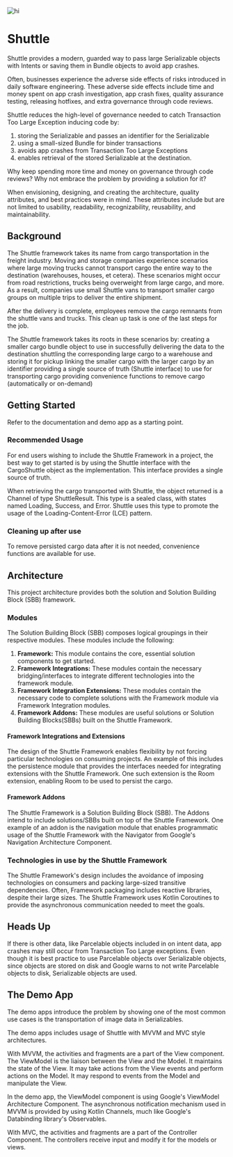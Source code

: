 <img src="https://github.com/grarcht/Shuttle/blob/main/shuttle_header.png" alt="hi" class="inline"/>

# Shuttle
Shuttle provides a modern, guarded way to pass large Serializable objects with Intents or saving them in Bundle objects to avoid app crashes.

Often, businesses experience the adverse side effects of risks introduced in daily software engineering.   These adverse side effects include time and money spent on app crash investigation, app crash fixes, quality assurance testing, releasing hotfixes, and extra governance through code reviews.

Shuttle reduces the high-level of governance needed to catch Transaction Too Large Exception inducing code by:
1. storing the Serializable and passes an identifier for the Serializable
2. using a small-sized Bundle for binder transactions
2. avoids app crashes from Transaction Too Large Exceptions
3. enables retrieval of the stored Serializable at the destination.

Why keep spending more time and money on governance through code reviews?  Why not embrace the problem by providing a solution for it?

When envisioning, designing, and creating the architecture, quality attributes, and best practices were in mind. These attributes include but are not limited to usability, readability, recognizability, reusability, and maintainability.

## Background
The Shuttle framework takes its name from cargo transportation in the freight industry.  Moving and storage companies experience scenarios where large moving trucks cannot transport cargo the entire way to the destination (warehouses, houses, et cetera).  These scenarios might occur from road restrictions, trucks being overweight from large cargo, and more.   As a result, companies use small Shuttle vans to transport smaller cargo groups on multiple trips to deliver the entire shipment.

After the delivery is complete, employees remove the cargo remnants from the shuttle vans and trucks.  This clean up task is one of the last steps for the job.

The Shuttle framework takes its roots in these scenarios by:
creating a smaller cargo bundle object to use in successfully delivering the data to the destination
shuttling the corresponding large cargo to a warehouse and storing it for pickup
linking the smaller cargo with the larger cargo by an identifier
providing a single source of truth (Shuttle interface) to use for transporting cargo
providing convenience functions to remove cargo (automatically or on-demand)

## Getting Started
Refer to the documentation and demo app as a starting point.

### Recommended Usage
For end users wishing to include the Shuttle Framework in a project, the best way to get started is by using the Shuttle interface with the CargoShuttle object as the implementation.  This interface provides a single source of truth.

When retrieving the cargo transported with Shuttle, the object returned is a Channel of type ShuttleResult.   This type is a sealed class, with states named Loading, Success, and Error.   Shuttle uses this type to promote the usage of the Loading-Content-Error (LCE) pattern.

### Cleaning up after use
To remove persisted cargo data after it is not needed, convenience functions are available for use.

## Architecture
This project architecture provides both the solution and Solution Building Block (SBB) framework.

### Modules
The Solution Building Block (SBB) composes logical groupings in their respective modules.  These modules include the following:
1. **Framework:** This module contains the core, essential solution components to get started.
2. **Framework Integrations:** These modules contain the necessary bridging/interfaces to integrate different technologies into the framework module.
3. **Framework Integration Extensions:** These modules contain the necessary code to complete solutions with the Framework module via Framework Integration modules.
4. **Framework Addons:** These modules are useful solutions or Solution Building Blocks(SBBs) built on the Shuttle Framework.

#### Framework Integrations and Extensions
The design of the Shuttle Framework enables flexibility by not forcing particular technologies on consuming projects.  An example of this includes the persistence module that provides the interfaces needed for integrating extensions with the Shuttle Framework.   One such extension is the Room extension, enabling Room to be used to persist the cargo.

#### Framework Addons
The Shuttle Framework is a Solution Building Block (SBB).  The Addons intend to include solutions/SBBs built on top of the Shuttle Framework.
One example of an addon is the navigation module that enables programmatic usage of the Shuttle Framework with the Navigator from Google's Navigation Architecture Component.

### Technologies in use by the Shuttle Framework
The Shuttle Framework's design includes the avoidance of imposing technologies on consumers and packing large-sized transitive dependencies.  Often, Framework packaging includes reactive libraries, despite their large sizes. The Shuttle Framework uses Kotlin Coroutines to provide the asynchronous communication needed to meet the goals.

## Heads Up
If there is other data, like Parcelable objects included in on intent data, app crashes may still occur from Transaction Too Large exceptions.  Even though it is best practice to use Parcelable objects over Serializable objects, since objects are stored on disk and Google warns to not write Parcelable objects to disk, Serializable objects are used.

## The Demo App
The demo apps introduce the problem by showing one of the most common use cases is the transportation of image data in Serializables.

The demo apps includes usage of Shuttle with MVVM and MVC style architectures.

With MVVM, the activities and fragments are a part of the View component.   The ViewModel is the liaison between the View and the Model.   It maintains the state of the View. It may take actions from the View events and perform actions on the Model.  It may respond to events from the Model and manipulate the View.

In the demo app, the ViewModel component is using Google's ViewModel Architecture Component.  The asynchronous notification mechanism used in MVVM is provided by using Kotlin Channels, much like Google's Databinding library's Observables.

With MVC, the activities and fragments are a part of the Controller Component.  The controllers receive input and modify it for the models or views.

